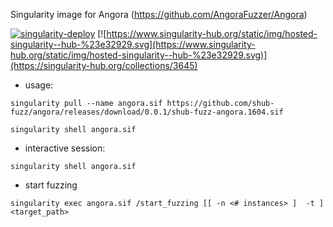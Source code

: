 Singularity image for Angora (https://github.com/AngoraFuzzer/Angora)

[![singularity-deploy](https://github.com/shub-fuzz/angora/actions/workflows/builder.yml/badge.svg?branch=main)](https://github.com/shub-fuzz/angora/actions/workflows/builder.yml)
[![https://www.singularity-hub.org/static/img/hosted-singularity--hub-%23e32929.svg](https://www.singularity-hub.org/static/img/hosted-singularity--hub-%23e32929.svg)](https://singularity-hub.org/collections/3645)



- usage:

```
singularity pull --name angora.sif https://github.com/shub-fuzz/angora/releases/download/0.0.1/shub-fuzz-angora.1604.sif

singularity shell angora.sif
```

- interactive session:
```
singularity shell angora.sif 
```

- start fuzzing
```
singularity exec angora.sif /start_fuzzing [[ -n <# instances> ]  -t ] <target_path> 
```

